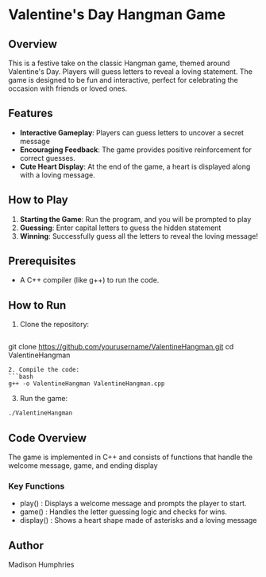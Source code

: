 # Valentine's Day Hangman Game

## Overview
This is a festive take on the classic Hangman game, themed around Valentine's Day. Players will guess letters to reveal a loving statement. The game is designed to be fun and interactive, perfect for celebrating the occasion with friends or loved ones.

## Features
- **Interactive Gameplay**: Players can guess letters to uncover a secret message
- **Encouraging Feedback**: The game provides positive reinforcement for correct guesses.
- **Cute Heart Display**: At the end of the game, a heart is displayed along with a loving message.

## How to Play
1. **Starting the Game**: Run the program, and you will be prompted to play
2. **Guessing**: Enter capital letters to guess the hidden statement
3. **Winning**: Successfully guess all the letters to reveal the loving message!

## Prerequisites
- A C++ compiler (like g++) to run the code.

## How to Run
1. Clone the repository:
   ```bash
git clone https://github.com/yourusername/ValentineHangman.git
cd ValentineHangman
```
2. Compile the code:
```bash
g++ -o ValentineHangman ValentineHangman.cpp
```
3. Run the game:
```bash
./ValentineHangman
```

## Code Overview
The game is implemented in C++ and consists of functions that handle the welcome message, game, and ending display

### Key Functions
- play() : Displays a welcome message and prompts the player to start.
- game() : Handles the letter guessing logic and checks for wins.
- display() : Shows a heart shape made of asterisks and a loving message

## Author
Madison Humphries
